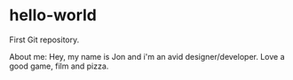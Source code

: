 # hello-world
First Git repository.

About me: Hey, my name is Jon and i'm an avid designer/developer.
Love a good game, film and pizza.
